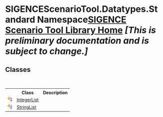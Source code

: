 # SIGENCEScenarioTool.Datatypes.Standard Namespace<a href="https://github.com/ObiWanLansi/SIGENCE-Scenario-Tool">SIGENCE Scenario Tool Library Home</a> _**\[This is preliminary documentation and is subject to change.\]**_

## Classes
&nbsp;<table><tr><th></th><th>Class</th><th>Description</th></tr><tr><td>![Public class](media/pubclass.gif "Public class")</td><td><a href="73ba2050-b0bb-fe09-df84-fe657408da53.md">IntegerList</a></td><td></td></tr><tr><td>![Public class](media/pubclass.gif "Public class")</td><td><a href="da7ca36b-fa4f-6898-5d91-5d0867830137.md">StringList</a></td><td></td></tr></table>&nbsp;
